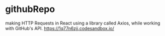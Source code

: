 # githubRepo
 making HTTP Requests in React using a library called Axios, while working with GitHub's API.
https://1q77n6zjj.codesandbox.io/
